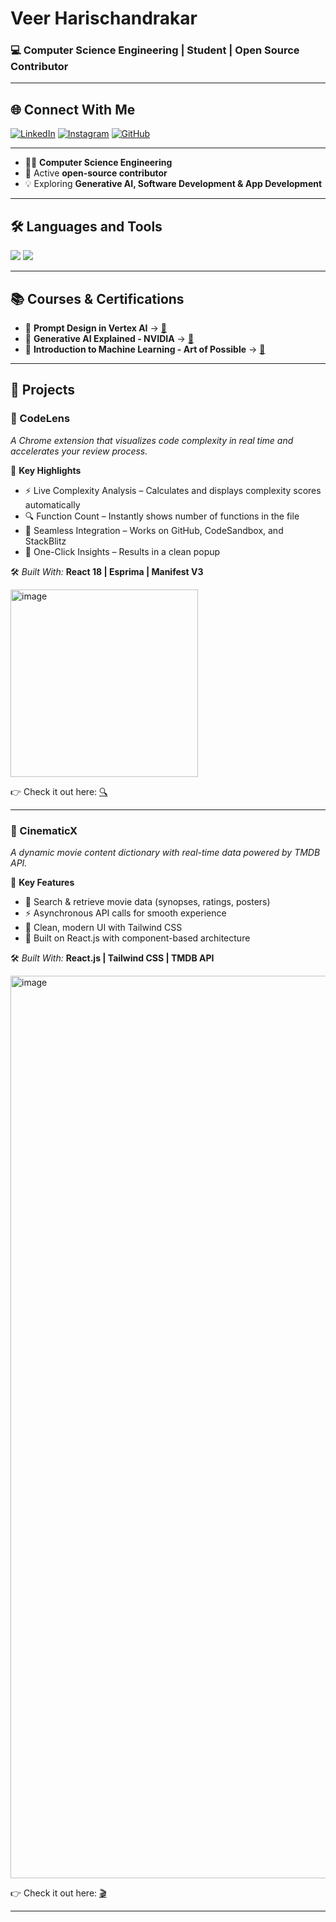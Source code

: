 <!-- Animated Typing Header -->
<!-- <img src="https://readme-typing-svg.herokuapp.com?size=25&color=00BFFF&center=true&vCenter=true&width=600&lines=👨‍💻+Computer+Science+Engineering+Student;🌱+Open+Source+Contributor;🤖+Generative+AI+Enthusiast;💡+Software+%26+App+Developer" /> -->

#  Veer Harischandrakar 
### 💻 Computer Science Engineering | Student | Open Source Contributor

---

## 🌐 Connect With Me
[![LinkedIn](https://skillicons.dev/icons?i=linkedin)](https://www.linkedin.com/in/veer-harischandrakar-255271328/)
[![Instagram](https://skillicons.dev/icons?i=instagram)](https://www.instagram.com/veer___241?igsh=M2Q1YWp2YW5scnpy&utm_source=qr)
[![GitHub](https://skillicons.dev/icons?i=github)](https://github.com/Veer2401)

---
- 🧑‍💻 **Computer Science Engineering**  
- 🤝 Active **open-source contributor**  
- 💡 Exploring **Generative AI, Software Development & App Development**  


---

## 🛠️ Languages and Tools
<img src="https://skillicons.dev/icons?i=html,css,js,react,java,c,cpp,swift" />
<img src="https://skillicons.dev/icons?i=androidstudio,firebase,git,nodejs,gcp," />


---

## 📚 Courses & Certifications
- 🎯 **Prompt Design in Vertex AI** → [🔗](https://www.cloudskillsboost.google/public_profiles/f635d4ae-c6bc-41e3-87b8-11c6c6870732/badges/16722190?utm_medium=social&utm_source=linkedin&utm_campaign=ql-social-share)  
- 🧠 **Generative AI Explained - NVIDIA** → [🔗](https://learn.nvidia.com/courses/progress?course_id=course-v1%3ADLI%2BS-FX-07%2BV1)  
- 📘 **Introduction to Machine Learning - Art of Possible** → [🔗]()  

---

## 🚀 Projects

### 🔹 CodeLens
*A Chrome extension that visualizes code complexity in real time and accelerates your review process.*

📌 **Key Highlights**
- ⚡ Live Complexity Analysis – Calculates and displays complexity scores automatically  
- 🔍 Function Count – Instantly shows number of functions in the file  
- 🔗 Seamless Integration – Works on GitHub, CodeSandbox, and StackBlitz  
- 🎯 One-Click Insights – Results in a clean popup  

🛠️ *Built With:* **React 18 | Esprima | Manifest V3**  


<img width="300" height="300" alt="image" src="https://github.com/user-attachments/assets/b85394c0-a48c-4c96-a7eb-6a5804839d6b" />


👉 Check it out here: [🔍](https://thecodelens.vercel.app/)  

---

### 🔹 CinematicX
*A dynamic movie content dictionary with real-time data powered by TMDB API.*

📌 **Key Features**
- 🔎 Search & retrieve movie data (synopses, ratings, posters)  
- ⚡ Asynchronous API calls for smooth experience  
- 🎨 Clean, modern UI with Tailwind CSS  
- 🧩 Built on React.js with component-based architecture  

🛠️ *Built With:* **React.js | Tailwind CSS | TMDB API**  

<img width="2886" height="1444" alt="image" src="https://github.com/user-attachments/assets/13796047-6cbe-42ee-951e-39492ad7333c" />


👉 Check it out here: [🎬](https://cinematicx.vercel.app/)  

---


